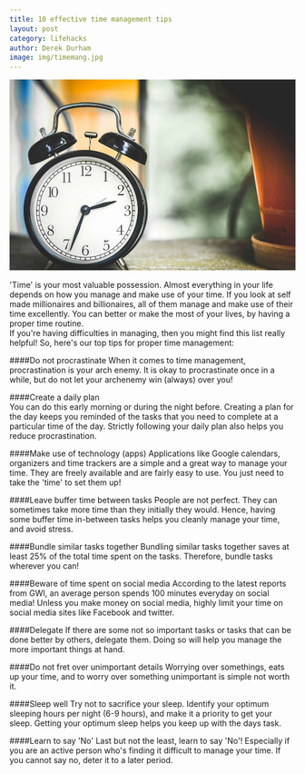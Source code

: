 ```yaml
---
title: 10 effective time management tips
layout: post
category: lifehacks
author: Derek Durham
image: img/timemang.jpg
---
```


![Existential - Time management](/img/timemang2.jpg)
  
'Time' is your most valuable possession. Almost everything in your life depends on how you manage and make use of your time. If you look at self made millionaires and billionaires, all of them manage and make use of their time excellently. You can better or make the most of your lives, by having a proper time routine.   
If you're having difficulties in managing, then you might find this list really helpful! 
So, here's our top tips for proper time management: 

####Do not procrastinate 
When it comes to time management, procrastination is your arch enemy. It is okay to procrastinate once in a while, but do not let your archenemy win (always) over you! 

####Create a daily plan  
You can do this early morning or during the night before. Creating a plan for the day keeps you reminded of the tasks that you need to complete at a particular time of the day. Strictly following your daily plan also helps you reduce procrastination. 

####Make use of technology (apps) 
Applications like Google calendars, organizers and time trackers are a simple and a great way to manage your time. They are freely available and are fairly easy to use. You just need to take the 'time' to set them up! 

####Leave buffer time between tasks 
People are not perfect. They can sometimes take more time than they initially they would. Hence, having some buffer time in-between tasks helps you cleanly manage your time, and avoid stress. 

####Bundle similar tasks together 
Bundling similar tasks together saves at least 25% of the total time spent on the tasks. Therefore, bundle tasks wherever you can! 

####Beware of time spent on social media 
According to the latest reports from GWI, an average person spends 100 minutes everyday on social media! Unless you make money on social media, highly limit your time on social media sites like Facebook and twitter. 

####Delegate 
If there are some not so important tasks or tasks that can be done better by others, delegate them. Doing so will help you manage the more important things at hand. 

####Do not fret over unimportant details 
Worrying over somethings, eats up your time, and to worry over something unimportant is simple not worth it. 

####Sleep well 
Try not to sacrifice your sleep. Identify your optimum sleeping hours per night (6-9 hours), and make it a priority to get your sleep. Getting your optimum sleep helps you keep up with the days task.  

####Learn to say 'No' 
Last but not the least, learn to say 'No'! Especially if you are an active person who's finding it difficult to manage your time. If you cannot say no, deter it to a later period. 
 